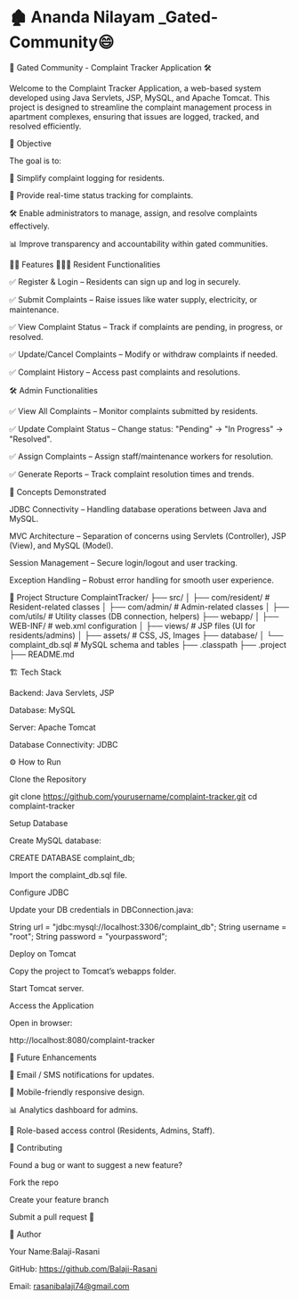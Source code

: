 # 🏚 Ananda Nilayam _Gated-Community😄


🏢 Gated Community - Complaint Tracker Application 🛠️

Welcome to the Complaint Tracker Application, a web-based system developed using Java Servlets, JSP, MySQL, and Apache Tomcat. This project is designed to streamline the complaint management process in apartment complexes, ensuring that issues are logged, tracked, and resolved efficiently.

🎯 Objective

The goal is to:

📌 Simplify complaint logging for residents.

🔎 Provide real-time status tracking for complaints.

🛠️ Enable administrators to manage, assign, and resolve complaints effectively.

📊 Improve transparency and accountability within gated communities.

👨‍💻 Features
👨‍👩‍👧 Resident Functionalities

✅ Register & Login – Residents can sign up and log in securely.

✅ Submit Complaints – Raise issues like water supply, electricity, or maintenance.

✅ View Complaint Status – Track if complaints are pending, in progress, or resolved.

✅ Update/Cancel Complaints – Modify or withdraw complaints if needed.

✅ Complaint History – Access past complaints and resolutions.

🛠️ Admin Functionalities

✅ View All Complaints – Monitor complaints submitted by residents.

✅ Update Complaint Status – Change status: "Pending" → "In Progress" → "Resolved".

✅ Assign Complaints – Assign staff/maintenance workers for resolution.

✅ Generate Reports – Track complaint resolution times and trends.

🧠 Concepts Demonstrated

JDBC Connectivity – Handling database operations between Java and MySQL.

MVC Architecture – Separation of concerns using Servlets (Controller), JSP (View), and MySQL (Model).

Session Management – Secure login/logout and user tracking.

Exception Handling – Robust error handling for smooth user experience.

📂 Project Structure
ComplaintTracker/
├── src/
│   ├── com/resident/      # Resident-related classes
│   ├── com/admin/         # Admin-related classes
│   ├── com/utils/         # Utility classes (DB connection, helpers)
├── webapp/
│   ├── WEB-INF/           # web.xml configuration
│   ├── views/             # JSP files (UI for residents/admins)
│   ├── assets/            # CSS, JS, Images
├── database/
│   └── complaint_db.sql   # MySQL schema and tables
├── .classpath
├── .project
├── README.md

🏗️ Tech Stack

Backend: Java Servlets, JSP

Database: MySQL

Server: Apache Tomcat

Database Connectivity: JDBC

⚙️ How to Run

Clone the Repository

git clone https://github.com/yourusername/complaint-tracker.git
cd complaint-tracker


Setup Database

Create MySQL database:

CREATE DATABASE complaint_db;


Import the complaint_db.sql file.

Configure JDBC

Update your DB credentials in DBConnection.java:

String url = "jdbc:mysql://localhost:3306/complaint_db";
String username = "root";
String password = "yourpassword";


Deploy on Tomcat

Copy the project to Tomcat’s webapps folder.

Start Tomcat server.

Access the Application

Open in browser:

http://localhost:8080/complaint-tracker

🚀 Future Enhancements

🔔 Email / SMS notifications for updates.

📱 Mobile-friendly responsive design.

📊 Analytics dashboard for admins.

👥 Role-based access control (Residents, Admins, Staff).

🤝 Contributing

Found a bug or want to suggest a new feature?

Fork the repo

Create your feature branch

Submit a pull request 🚀

👤 Author

Your Name:Balaji-Rasani

GitHub: https://github.com/Balaji-Rasani

Email: rasanibalaji74@gmail.com

